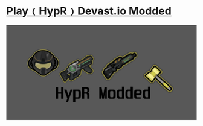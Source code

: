 #  <a href="https://devastmod.github.io/" class="button big">Play﹙HypR﹚Devast.io Modded</a>
![DevastMod.github.io](https://raw.githubusercontent.com/DevastMod/DevastMod.github.io/main/img/HypR-Modded-Github.png)
